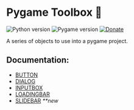# Pygame Toolbox 🧰

![Python version](https://img.shields.io/badge/Python-3.12-blue?style=flat-square)
![Pygame version](https://img.shields.io/badge/Pygame-2.5-green?style=flat-square)
[![Donate](https://tinyurl.com/2fjj49ru)](https://tinyurl.com/8etb3z6t)

A series of objects to use into a pygame project.

## Documentation:

- [BUTTON](Documentation/BUTTON.md)
- [DIALOG](Documentation/DIALOG.md)
- [INPUTBOX](Documentation/INPUTBOX.md)
- [LOADINGBAR](Documentation/LOADINGBAR.md)
- [SLIDEBAR](Documentation/SLIDEBAR.md) _**new_
